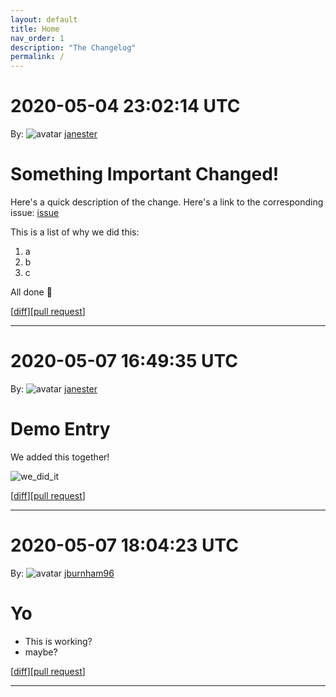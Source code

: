 ```yaml
---
layout: default
title: Home
nav_order: 1
description: "The Changelog"
permalink: /
---
```


# 2020-05-04 23:02:14 UTC

By: ![avatar](https://avatars1.githubusercontent.com/u/3330181?v=4&s=50) [janester](https://github.com/janester)

# Something Important Changed!

Here's a quick description of the change. Here's a link to the corresponding issue: [issue]()

This is a list of why we did this:

1. a
1. b
1. c

All done 🎉

[[diff](https://github.com/githubsatelliteworkshops/webhooks-with-rest/pull/9.diff)][[pull request](https://github.com/githubsatelliteworkshops/webhooks-with-rest/pull/9)]
* * *

# 2020-05-07 16:49:35 UTC

By: ![avatar](https://avatars1.githubusercontent.com/u/3330181?v=4&s=50) [janester](https://github.com/janester)

# Demo Entry

We added this together!

![we_did_it](https://user-images.githubusercontent.com/3330181/80780711-e9343480-8b3d-11ea-8a54-ab9fe9e70f95.gif)

[[diff](https://github.com/githubsatelliteworkshops/webhooks-with-rest/pull/20.diff)][[pull request](https://github.com/githubsatelliteworkshops/webhooks-with-rest/pull/20)]
* * *
# 2020-05-07 18:04:23 UTC

By: ![avatar](https://avatars0.githubusercontent.com/u/8777345?v=4&s=50) [jburnham96](https://github.com/jburnham96)

# Yo

- This is working?
- maybe?

[[diff](https://github.com/jburnham96/webhooks-with-rest/pull/1.diff)][[pull request](https://github.com/jburnham96/webhooks-with-rest/pull/1)]
* * *
